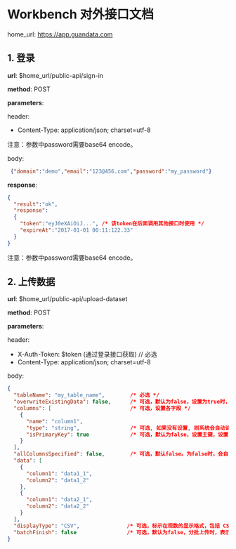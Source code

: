 # Workbench 对外接口文档

home_url: https://app.guandata.com

## 1. 登录

**url**: $home_url/public-api/sign-in

**method**: POST

**parameters**:

header:

* Content-Type: application/json; charset=utf-8

注意：参数中password需要base64 encode。

body:

```json
 {"domain":"demo","email":"123@456.com","password":"my_password"}
```

**response**:

```json
{
  "result":"ok",
  "response":
  {
    "token":"eyJ0eXAiOiJ...", /* 该token在后面调用其他接口时使用 */
    "expireAt":"2017-01-01 00:11:122.33"
  }
}
```

注意：参数中password需要base64 encode。

## 2. 上传数据

**url**: $home_url/public-api/upload-dataset

**method**: POST

**parameters**:

header:

* X-Auth-Token:  $token (通过登录接口获取)    // 必选
* Content-Type: application/json; charset=utf-8

body:

```json
{
  "tableName": "my_table_name",        /* 必选 */
  "overwriteExistingData": false,      /* 可选，默认为false，设置为true时，先删除原来的数据，再上传。*/
  "columns": [                         /* 可选，设置各字段 */
    {
      "name": "column1",
      "type": "string",                /* 可选, 如果没有设置, 则系统会自动读取前1000行来推测其列的数据类型,  string, integer, double, timestamp, long, short, float, date */
      "isPrimaryKey": true             /* 可选，默认为false，设置主键，设置了primaryKey后，多次上传时会更新原有数据，否则，会追加到原有数据后 */
    }
  ],
  "allColumnsSpecified": false,        /* 可选，默认false。为false时，会自动检查data中的字段并推测类型上传到观数，为true时，表示columns中指定了所有字段，那么，data中的多余字段会过滤掉。 */
  "data": [
    {
      "column1": "data1_1",
      "column2": "data1_2"
    },
    {
      "column1": "data2_1",
      "column2": "data2_2"
    }
  ],
  "displayType": "CSV",               /* 可选，标示在观数的显示格式，包括 CSV, EXCEL, DATAFUSION, DATAFLOW, MYSQL, KR3000, PUBLIC, WEIXIN, POSTGRESQL, GREENPLUM, CARD*/
  "batchFinish": false                /* 可选，默认为false，分批上传时，表示是否是最后一批。设置为false时，不更新行数，也不刷新card缓存 */
}
```

